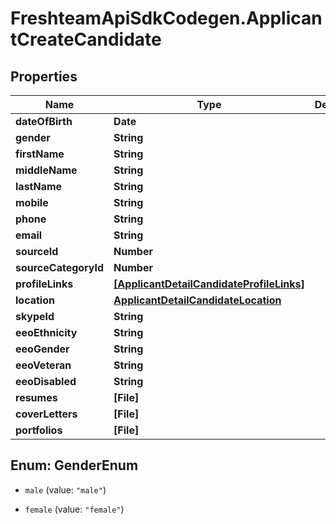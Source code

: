 # FreshteamApiSdkCodegen.ApplicantCreateCandidate

## Properties

| Name                 | Type                                                                                  | Description | Notes      |
| -------------------- | ------------------------------------------------------------------------------------- | ----------- | ---------- |
| **dateOfBirth**      | **Date**                                                                              |             | [optional] |
| **gender**           | **String**                                                                            |             | [optional] |
| **firstName**        | **String**                                                                            |             | [optional] |
| **middleName**       | **String**                                                                            |             | [optional] |
| **lastName**         | **String**                                                                            |             | [optional] |
| **mobile**           | **String**                                                                            |             | [optional] |
| **phone**            | **String**                                                                            |             | [optional] |
| **email**            | **String**                                                                            |             | [optional] |
| **sourceId**         | **Number**                                                                            |             | [optional] |
| **sourceCategoryId** | **Number**                                                                            |             | [optional] |
| **profileLinks**     | [**[ApplicantDetailCandidateProfileLinks]**](ApplicantDetailCandidateProfileLinks.md) |             | [optional] |
| **location**         | [**ApplicantDetailCandidateLocation**](ApplicantDetailCandidateLocation.md)           |             | [optional] |
| **skypeId**          | **String**                                                                            |             | [optional] |
| **eeoEthnicity**     | **String**                                                                            |             | [optional] |
| **eeoGender**        | **String**                                                                            |             | [optional] |
| **eeoVeteran**       | **String**                                                                            |             | [optional] |
| **eeoDisabled**      | **String**                                                                            |             | [optional] |
| **resumes**          | **[File]**                                                                            |             | [optional] |
| **coverLetters**     | **[File]**                                                                            |             | [optional] |
| **portfolios**       | **[File]**                                                                            |             | [optional] |

## Enum: GenderEnum

- `male` (value: `"male"`)

- `female` (value: `"female"`)
